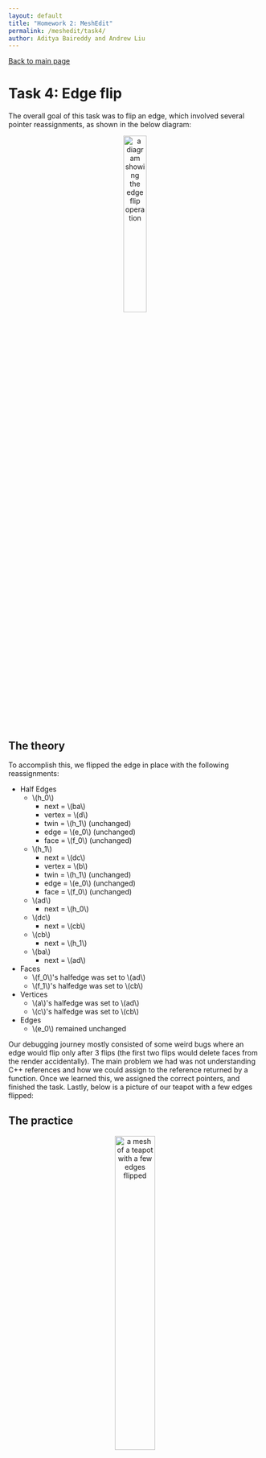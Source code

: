 ```yaml
---
layout: default
title: "Homework 2: MeshEdit"
permalink: /meshedit/task4/
author: Aditya Baireddy and Andrew Liu
---
```

[Back to main page]({{site.baseurl}}/meshedit)
# Task 4: Edge flip
The overall goal of this task was to flip an edge, which involved several pointer reassignments, as shown in the below diagram:

<p style = "text-align:center">
	<img src="/hw-webpages-sp24-spegeerino/docs/assets/hw2images/task4-edge-flip.png" alt="a diagram showing the edge flip operation" width="30%" style="text-align:center"/>
</p>

## The theory

To accomplish this, we flipped the edge in place with the following reassignments:

- Half Edges
	- \\(h_0\\)
		- next = \\(ba\\)
		- vertex = \\(d\\)
		- twin = \\(h_1\\) (unchanged)
		- edge = \\(e_0\\) (unchanged)
		- face = \\(f_0\\) (unchanged)
	- \\(h_1\\)
		- next = \\(dc\\)
		- vertex = \\(b\\)
		- twin = \\(h_1\\) (unchanged)
		- edge = \\(e_0\\) (unchanged)
		- face = \\(f_0\\) (unchanged)
	- \\(ad\\)
		- next = \\(h_0\\)
	- \\(dc\\)
		- next = \\(cb\\)
	- \\(cb\\)
		- next = \\(h_1\\)
	- \\(ba\\)
		- next = \\(ad\\)
- Faces
	- \\(f_0\\)'s halfedge was set to \\(ad\\)
	- \\(f_1\\)'s halfedge was set to \\(cb\\)
- Vertices
	- \\(a\\)'s halfedge was set to \\(ad\\)
	- \\(c\\)'s halfedge was set to \\(cb\\)
- Edges
	- \\(e_0\\) remained unchanged 

Our debugging journey mostly consisted of some weird bugs where an edge would flip only after 3 flips (the first two flips would delete faces from the render accidentally). The main problem we had was not understanding C++ references and how we could assign to the reference returned by a function. Once we learned this, we assigned the correct pointers, and finished the task. Lastly, below is a picture of our teapot with a few edges flipped:

## The practice

<p style = "text-align:center">
	<img src="/hw-webpages-sp24-spegeerino/docs/assets/hw2images/task4-flipped-teapot.png" alt="a mesh of a teapot with a few edges flipped" width="40%" style="text-align:center"/>
</p>